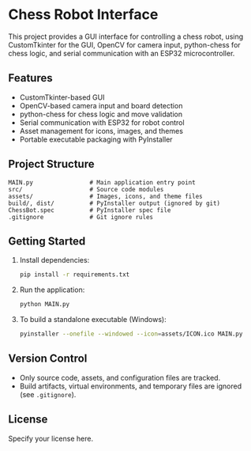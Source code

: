 # Chess Robot Interface

This project provides a GUI interface for controlling a chess robot, using CustomTkinter for the GUI, OpenCV for camera input, python-chess for chess logic, and serial communication with an ESP32 microcontroller.

## Features
- CustomTkinter-based GUI
- OpenCV-based camera input and board detection
- python-chess for chess logic and move validation
- Serial communication with ESP32 for robot control
- Asset management for icons, images, and themes
- Portable executable packaging with PyInstaller

## Project Structure
```
MAIN.py                # Main application entry point
src/                   # Source code modules
assets/                # Images, icons, and theme files
build/, dist/          # PyInstaller output (ignored by git)
ChessBot.spec          # PyInstaller spec file
.gitignore             # Git ignore rules
```

## Getting Started
1. Install dependencies:
   ```sh
   pip install -r requirements.txt
   ```
2. Run the application:
   ```sh
   python MAIN.py
   ```
3. To build a standalone executable (Windows):
   ```sh
   pyinstaller --onefile --windowed --icon=assets/ICON.ico MAIN.py
   ```

## Version Control
- Only source code, assets, and configuration files are tracked.
- Build artifacts, virtual environments, and temporary files are ignored (see `.gitignore`).

## License
Specify your license here.
